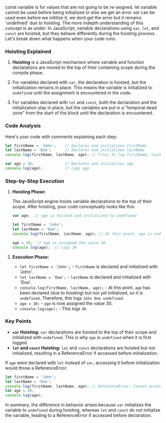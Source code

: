 const variable is for values that are not going to be re-asigned.
let variable cannot be used before being initialized or else we get an error
<em>var</em> can be used even before we initilize it, we dont get the error but it remains 'undefined' due to hoisting. The more indepth understanding of this concept is as under:
In JavaScript, variable declarations using `var`, `let`, and `const` are hoisted, but they behave differently during the hoisting process. Let's break down what happens when your code runs:

### Hoisting Explained

1. **Hoisting** is a JavaScript mechanism where variable and function declarations are moved to the top of their containing scope during the compile phase.

2. For variables declared with `var`, the declaration is hoisted, but the initialization remains in place. This means the variable is initialized to `undefined` until the assignment is encountered in the code.

3. For variables declared with `let` and `const`, both the declaration and the initialization stay in place, but the variables are put in a "temporal dead zone" from the start of the block until the declaration is encountered.

### Code Analysis

Here's your code with comments explaining each step:

```javascript
let firstName = 'John';    // Declares and initializes firstName
let lastName = 'Doe';      // Declares and initializes lastName
console.log(firstName, lastName, age); // Tries to log firstName, lastName, and age

var age = 30;              // Declares and initializes age
console.log(age);          // Logs age
```

### Step-by-Step Execution

1. **Hoisting Phase:**

   The JavaScript engine hoists variable declarations to the top of their scope. After hoisting, your code conceptually looks like this:

   ```javascript
   var age;  // age is hoisted and initialized to undefined

   let firstName = 'John';
   let lastName = 'Doe';
   console.log(firstName, lastName, age); // At this point, age is undefined

   age = 30;  // age is assigned the value 30
   console.log(age);  // Logs 30
   ```

2. **Execution Phase:**

   - `let firstName = 'John';` - `firstName` is declared and initialized with 'John'.
   - `let lastName = 'Doe';` - `lastName` is declared and initialized with 'Doe'.
   - `console.log(firstName, lastName, age);` - At this point, `age` has been declared (due to hoisting) but not yet initialized, so it is `undefined`. Therefore, this logs `John Doe undefined`.
   - `age = 30;` - `age` is now assigned the value 30.
   - `console.log(age);` - This logs `30`.

### Key Points

- **`var` Hoisting:** `var` declarations are hoisted to the top of their scope and initialized with `undefined`. This is why `age` is `undefined` when it is first logged.
- **`let` and `const` Hoisting:** `let` and `const` declarations are hoisted but not initialized, resulting in a ReferenceError if accessed before initialization.

If `age` were declared with `let` instead of `var`, accessing it before initialization would throw a ReferenceError:

```javascript
let firstName = 'John';
let lastName = 'Doe';
console.log(firstName, lastName, age); // ReferenceError: Cannot access 'age' before initialization
let age = 30;
console.log(age);
```

In summary, the difference in behavior arises because `var` initializes the variable to `undefined` during hoisting, whereas `let` and `const` do not initialize the variable, leading to a ReferenceError if accessed before declaration.

